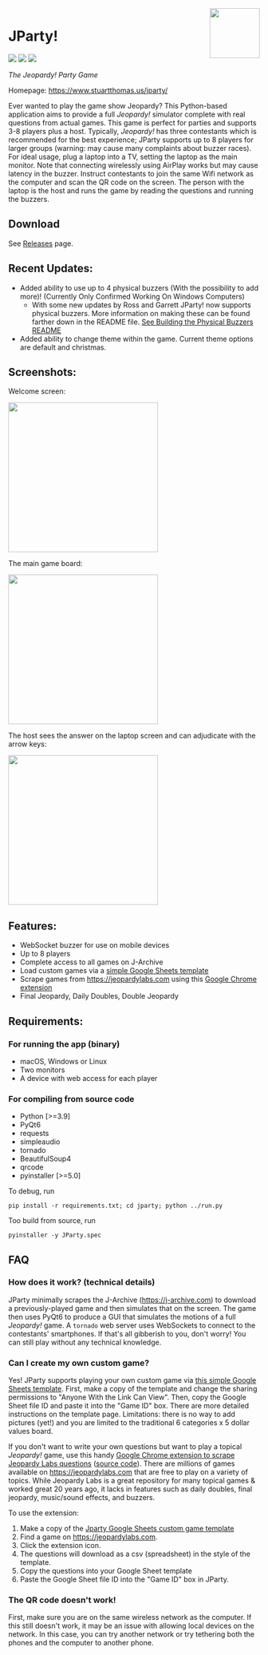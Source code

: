 <img src="resources/icon.png" align="right" height="100"/>

# JParty!
![](https://img.shields.io/github/v/release/stuartthomas25/JParty)
![](https://img.shields.io/github/downloads/stuartthomas25/JParty/total)
![](https://img.shields.io/github/stars/stuartthomas25/JParty?style=social)

_The Jeopardy! Party Game_

Homepage: https://www.stuartthomas.us/jparty/

Ever wanted to play the game show Jeopardy? This Python-based application aims to provide a full _Jeopardy!_ simulator complete with real questions from actual games. This game is perfect for parties and supports 3-8 players plus a host. Typically, _Jeopardy!_ has three contestants which is recommended for the best experience; JParty supports up to 8 players for larger groups (warning: may cause many complaints about buzzer races). For ideal usage, plug a laptop into a TV, setting the laptop as the main monitor. Note that connecting wirelessly using AirPlay works but may cause latency in the buzzer. Instruct contestants to join the same Wifi network as the computer and scan the QR code on the screen. The person with the laptop is the host and runs the game by reading the questions and running the buzzers.

## Download
See <a href="https://github.com/stuartthomas25/JParty/releases">Releases</a> page.

## Recent Updates:
- Added ability to use up to 4 physical buzzers (With the possibility to add more)! (Currently Only Confirmed Working On Windows Computers)
    - With some new updates by Ross and Garrett JParty! now supports physical buzzers. More information on making these can be found farther down in the README file. [See Building the Physical Buzzers README](physicalbuzzers/PHYSICALBUZZERSREADME.md)
- Added ability to change theme within the game. Current theme options are default and christmas.

## Screenshots:

Welcome screen:

<img src="screenshots/welcome_screen.png" height="300"/>

The main game board:

<img src="screenshots/main_board.png" height="300"/>

The host sees the answer on the laptop screen and can adjudicate with the arrow keys:

<img src="screenshots/alex_view.png" height="300"/>

## Features:
- WebSocket buzzer for use on mobile devices 
- Up to 8 players
- Complete access to all games on J-Archive
- Load custom games via a <a href="https://docs.google.com/spreadsheets/d/1_vBBsWn-EVc7npamLnOKHs34Mc2iAmd9hOGSzxHQX0Y/edit?usp=sharing">simple Google Sheets template</a>
- Scrape games from https://jeopardylabs.com using this <a href="https://chrome.google.com/webstore/detail/jeopardy-labs-to-csv/biijijhfghhckhlkjbonjedmgnkmenlk?hl=en&authuser=0">Google Chrome extension</a>
- Final Jeopardy, Daily Doubles, Double Jeopardy

## Requirements:
### For running the app (binary)
- macOS, Windows or Linux
- Two monitors
- A device with web access for each player

### For compiling from source code
- Python [>=3.9]
- PyQt6
- requests
- simpleaudio
- tornado
- BeautifulSoup4
- qrcode
- pyinstaller [>=5.0]

To debug, run 

`
pip install -r requirements.txt;
cd jparty;
python ../run.py
`

Too build from source, run

`
pyinstaller -y JParty.spec
`

## FAQ

### How does it work? (technical details)
JParty minimally scrapes the J-Archive (https://j-archive.com) to download a previously-played game and then simulates that on the screen. The game then uses PyQt6 to produce a GUI that simulates the motions of a full _Jeopardy!_ game. A `tornado` web server uses WebSockets to connect to the contestants' smartphones. If that's all gibberish to you, don't worry! You can still play without any technical knowledge.

### Can I create my own custom game?
Yes! JParty supports playing your own custom game via <a target=_blank href="https://docs.google.com/spreadsheets/d/1_vBBsWn-EVc7npamLnOKHs34Mc2iAmd9hOGSzxHQX0Y/edit?usp=sharing">this simple Google Sheets template</a>. First, make a copy of the template and change the sharing permissions to "Anyone With the Link Can View". Then, copy the Google Sheet file ID and paste it into the "Game ID" box. There are more detailed instructions on the template page. Limitations: there is no way to add pictures (yet!) and you are limited to the traditional 6 categories x 5 dollar values board. 

If you don't want to write your own questions but want to play a topical _Jeopardy!_ game, use this handy <a target=_blank href="https://chrome.google.com/webstore/detail/jeopardy-labs-to-csv/biijijhfghhckhlkjbonjedmgnkmenlk?hl=en&authuser=0">Google Chrome extension to scrape Jeopardy Labs questions</a> (<a href=https://github.com/benf2004/JeopardyLabsToCSV>source code</a>). There are millions of games available on https://jeopardylabs.com that are free to play on a variety of topics. While Jeopardy Labs is a great repository for many topical games & worked great 20 years ago, it lacks in features such as daily doubles, final jeopardy, music/sound effects, and buzzers. 

To use the extension:
1. Make a copy of the <a target=_blank href="https://docs.google.com/spreadsheets/d/1_vBBsWn-EVc7npamLnOKHs34Mc2iAmd9hOGSzxHQX0Y/edit?usp=sharing">Jparty Google Sheets custom game template</a>
2. Find a game on https://jeopardylabs.com. 
3. Click the extension icon.
4. The questions will download as a csv (spreadsheet) in the style of the template. 
5. Copy the questions into your Google Sheet template
6. Paste the Google Sheet file ID into the "Game ID" box in JParty.

### The QR code doesn't work!
First, make sure you are on the same wireless network as the computer. If this still doesn't work, it may be an issue with allowing local devices on the network. In this case, you can try another network or try tethering both the phones and the computer to another phone.
